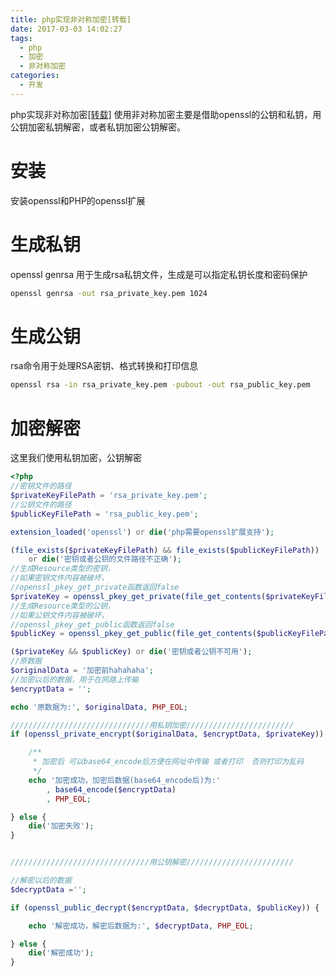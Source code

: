 ```yaml
---
title: php实现非对称加密[转载]
date: 2017-03-03 14:02:27
tags:
  - php
  - 加密
  - 非对称加密
categories: 
  - 开发
---
```

php实现非对称加密[[转载]](http://blog.csdn.net/su_dong/article/details/52684202)
使用非对称加密主要是借助openssl的公钥和私钥，用公钥加密私钥解密，或者私钥加密公钥解密。

# 安装
安装openssl和PHP的openssl扩展

# 生成私钥
openssl genrsa 用于生成rsa私钥文件，生成是可以指定私钥长度和密码保护

```bash
openssl genrsa -out rsa_private_key.pem 1024    
```

# 生成公钥
rsa命令用于处理RSA密钥、格式转换和打印信息

```bash
openssl rsa -in rsa_private_key.pem -pubout -out rsa_public_key.pem   
```
# 加密解密
这里我们使用私钥加密，公钥解密
```php
<?php
//密钥文件的路径
$privateKeyFilePath = 'rsa_private_key.pem';
//公钥文件的路径
$publicKeyFilePath = 'rsa_public_key.pem';

extension_loaded('openssl') or die('php需要openssl扩展支持');

(file_exists($privateKeyFilePath) && file_exists($publicKeyFilePath))
    or die('密钥或者公钥的文件路径不正确');
//生成Resource类型的密钥，
//如果密钥文件内容被破坏，
//openssl_pkey_get_private函数返回false
$privateKey = openssl_pkey_get_private(file_get_contents($privateKeyFilePath));
//生成Resource类型的公钥，
//如果公钥文件内容被破坏，
//openssl_pkey_get_public函数返回false
$publicKey = openssl_pkey_get_public(file_get_contents($publicKeyFilePath));

($privateKey && $publicKey) or die('密钥或者公钥不可用');
//原数据
$originalData = '加密前hahahaha';
//加密以后的数据，用于在网路上传输 
$encryptData = '';

echo '原数据为:', $originalData, PHP_EOL;

///////////////////////////////用私钥加密////////////////////////
if (openssl_private_encrypt($originalData, $encryptData, $privateKey)) { 

    /**    
     * 加密后 可以base64_encode后方便在网址中传输 或者打印  否则打印为乱码    
     */
    echo '加密成功，加密后数据(base64_encode后)为:'
        , base64_encode($encryptData)
        , PHP_EOL;

} else {
    die('加密失败');
}


///////////////////////////////用公钥解密//////////////////////// 

//解密以后的数据
$decryptData ='';

if (openssl_public_decrypt($encryptData, $decryptData, $publicKey)) { 

    echo '解密成功，解密后数据为:', $decryptData, PHP_EOL;

} else {
    die('解密成功');
}
```